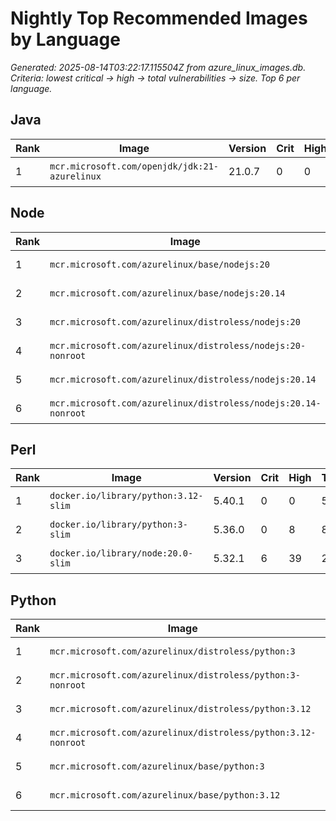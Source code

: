 # Nightly Top Recommended Images by Language

_Generated: 2025-08-14T03:22:17.115504Z from azure_linux_images.db. Criteria: lowest critical -> high -> total vulnerabilities -> size. Top 6 per language._

## Java

| Rank | Image | Version | Crit | High | Total | Size |
|------|-------|---------|------|------|-------|------|
| 1 | `mcr.microsoft.com/openjdk/jdk:21-azurelinux` | 21.0.7 | 0 | 0 | 0 | 723.0 MB |

## Node

| Rank | Image | Version | Crit | High | Total | Size |
|------|-------|---------|------|------|-------|------|
| 1 | `mcr.microsoft.com/azurelinux/base/nodejs:20` | 20.14.0 | 0 | 0 | 0 | 146.0 MB |
| 2 | `mcr.microsoft.com/azurelinux/base/nodejs:20.14` | 20.14.0 | 0 | 0 | 0 | 146.0 MB |
| 3 | `mcr.microsoft.com/azurelinux/distroless/nodejs:20` | 20.14.0 | 0 | 1 | 3 | 164.0 MB |
| 4 | `mcr.microsoft.com/azurelinux/distroless/nodejs:20-nonroot` | 20.14.0 | 0 | 1 | 3 | 164.0 MB |
| 5 | `mcr.microsoft.com/azurelinux/distroless/nodejs:20.14` | 20.14.0 | 0 | 1 | 3 | 164.0 MB |
| 6 | `mcr.microsoft.com/azurelinux/distroless/nodejs:20.14-nonroot` | 20.14.0 | 0 | 1 | 3 | 164.0 MB |

## Perl

| Rank | Image | Version | Crit | High | Total | Size |
|------|-------|---------|------|------|-------|------|
| 1 | `docker.io/library/python:3.12-slim` | 5.40.1 | 0 | 0 | 52 | 119.0 MB |
| 2 | `docker.io/library/python:3-slim` | 5.36.0 | 0 | 8 | 80 | 206.0 MB |
| 3 | `docker.io/library/node:20.0-slim` | 5.32.1 | 6 | 39 | 216 | 250.0 MB |

## Python

| Rank | Image | Version | Crit | High | Total | Size |
|------|-------|---------|------|------|-------|------|
| 1 | `mcr.microsoft.com/azurelinux/distroless/python:3` | 3.12.9 | 0 | 0 | 0 | 83.8 MB |
| 2 | `mcr.microsoft.com/azurelinux/distroless/python:3-nonroot` | 3.12.9 | 0 | 0 | 0 | 83.8 MB |
| 3 | `mcr.microsoft.com/azurelinux/distroless/python:3.12` | 3.12.9 | 0 | 0 | 0 | 83.8 MB |
| 4 | `mcr.microsoft.com/azurelinux/distroless/python:3.12-nonroot` | 3.12.9 | 0 | 0 | 0 | 83.8 MB |
| 5 | `mcr.microsoft.com/azurelinux/base/python:3` | 3.12.9 | 0 | 0 | 0 | 138.0 MB |
| 6 | `mcr.microsoft.com/azurelinux/base/python:3.12` | 3.12.9 | 0 | 0 | 0 | 138.0 MB |

